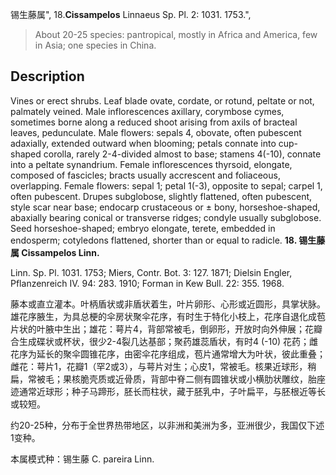 锡生藤属",
18.**Cissampelos** Linnaeus Sp. Pl. 2: 1031. 1753.",

> About 20-25 species: pantropical, mostly in Africa and America, few in Asia; one species in China.

## Description
Vines or erect shrubs. Leaf blade ovate, cordate, or rotund, peltate or not, palmately veined. Male inflorescences axillary, corymbose cymes, sometimes borne along a reduced shoot arising from axils of bracteal leaves, pedunculate. Male flowers: sepals 4, obovate, often pubescent adaxially, extended outward when blooming; petals connate into cup-shaped corolla, rarely 2-4-divided almost to base; stamens 4(-10), connate into a peltate synandrium. Female inflorescences thyrsoid, elongate, composed of fascicles; bracts usually accrescent and foliaceous, overlapping. Female flowers: sepal 1; petal 1(-3), opposite to sepal; carpel 1, often pubescent. Drupes subglobose, slightly flattened, often pubescent, style scar near base; endocarp crustaceous or ± bony, horseshoe-shaped, abaxially bearing conical or transverse ridges; condyle usually subglobose. Seed horseshoe-shaped; embryo elongate, terete, embedded in endosperm; cotyledons flattened, shorter than or equal to radicle.
**18. 锡生藤属 Cissampelos Linn.**

Linn. Sp. Pl. 1031. 1753; Miers, Contr. Bot. 3: 127. 1871; Dielsin Engler, Pflanzenreich IV. 94: 283. 1910; Forman in Kew Bull. 22: 355. 1968.

藤本或直立灌本。叶柄盾状或非盾状着生，叶片卵形、心形或近圆形，具掌状脉。雄花序腋生，为具总梗的伞房状聚伞花序，有时生于特化小枝上，花序自退化成苞片状的叶腋中生出；雄花：萼片4，背部常被毛，倒卵形，开放时向外伸展；花瓣合生成碟状或杯状，很少2-4裂几达基部；聚药雄蕊盾状，有时4 (-10) 花药；雌花序为延长的聚伞圆锥花序，由密伞花序组成，苞片通常增大为叶状，彼此重叠；雌花：萼片1，花瓣1（罕2或3），与萼片对生；心皮1，常被毛。核果近球形，稍扁，常被毛；果核脆壳质或近骨质，背部中脊二侧有圆锥状或小横肋状雕纹，胎座迹通常近球形；种子马蹄形，胚长而柱状，藏于胚乳中，子叶扁平，与胚根近等长或较短。

约20-25种，分布于全世界热带地区，以非洲和美洲为多，亚洲很少，我国仅下述1变种。

本属模式种：锡生藤 C. pareira Linn.
